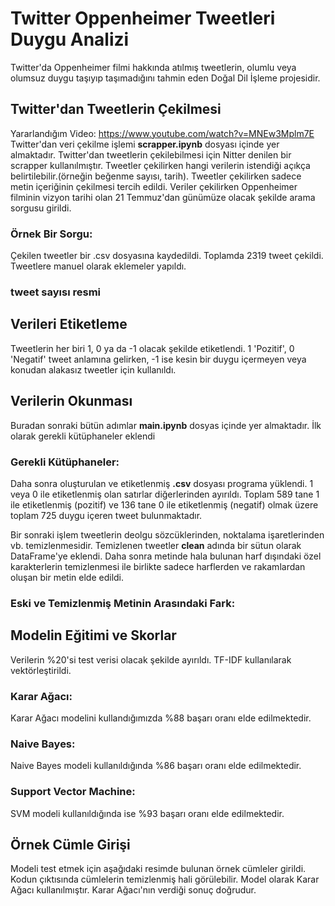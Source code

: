 # Twitter Oppenheimer Tweetleri Duygu Analizi
Twitter'da Oppenheimer filmi hakkında atılmış tweetlerin, olumlu veya olumsuz duygu taşıyıp taşımadığını tahmin eden Doğal Dil İşleme projesidir.
## Twitter'dan Tweetlerin Çekilmesi
Yararlandığım Video: https://www.youtube.com/watch?v=MNEw3Mplm7E <br>
Twitter'dan veri çekilme işlemi <b>scrapper.ipynb</b> dosyası içinde yer almaktadır.
Twitter'dan tweetlerin çekilebilmesi için Nitter denilen bir scrapper kullanılmıştır. Tweetler çekilirken hangi verilerin istendiği açıkça belirtilebilir.(örneğin beğenme sayısı, tarih).
Tweetler çekilirken sadece metin içeriğinin çekilmesi tercih edildi. Veriler çekilirken Oppenheimer filminin vizyon tarihi olan 21 Temmuz'dan günümüze olacak şekilde arama sorgusu girildi.
### Örnek Bir Sorgu:

Çekilen tweetler bir .csv dosyasına kaydedildi.
Toplamda 2319 tweet çekildi. Tweetlere manuel olarak eklemeler yapıldı.
### tweet sayısı resmi

## Verileri Etiketleme
Tweetlerin her biri 1, 0 ya da -1 olacak şekilde etiketlendi. 1 'Pozitif', 0 'Negatif' tweet anlamına gelirken, -1 ise kesin bir duygu içermeyen veya konudan alakasız tweetler için kullanıldı.

## Verilerin Okunması

Buradan sonraki bütün adımlar <b>main.ipynb</b> dosyas içinde yer almaktadır.
İlk olarak gerekli kütüphaneler eklendi
### Gerekli Kütüphaneler:

Daha sonra oluşturulan ve etiketlenmiş <b>.csv</b> dosyası programa yüklendi.
1 veya 0 ile etiketlenmiş olan satırlar diğerlerinden ayırıldı. Toplam 589 tane 1 ile etiketlenmiş (pozitif) ve 136 tane 0 ile etiketlenmiş (negatif) olmak üzere toplam 725 duygu içeren tweet bulunmaktadır.

Bir sonraki işlem tweetlerin deolgu sözcüklerinden, noktalama işaretlerinden vb. temizlenmesidir. Temizlenen tweetler <b>clean</b> adında bir sütun olarak DataFrame'ye eklendi. Daha sonra metinde hala bulunan harf dışındaki özel karakterlerin temizlenmesi ile birlikte sadece harflerden ve rakamlardan oluşan bir metin elde edildi.
### Eski ve Temizlenmiş Metinin Arasındaki Fark:

## Modelin Eğitimi ve Skorlar
Verilerin %20'si test verisi olacak şekilde ayırıldı. TF-IDF kullanılarak vektörleştirildi.

### Karar Ağacı:

Karar Ağacı modelini kullandığımızda %88 başarı oranı elde edilmektedir.

### Naive Bayes:

Naive Bayes modeli kullanıldığında %86 başarı oranı elde edilmektedir.

### Support Vector Machine:

SVM modeli kullanıldığında ise %93 başarı oranı elde edilmektedir.

## Örnek Cümle Girişi

Modeli test etmek için aşağıdaki resimde bulunan örnek cümleler girildi. Kodun çıktısında cümlelerin temizlenmiş hali görülebilir. Model olarak Karar Ağacı kullanılmıştır. Karar Ağacı'nın verdiği sonuç doğrudur.
